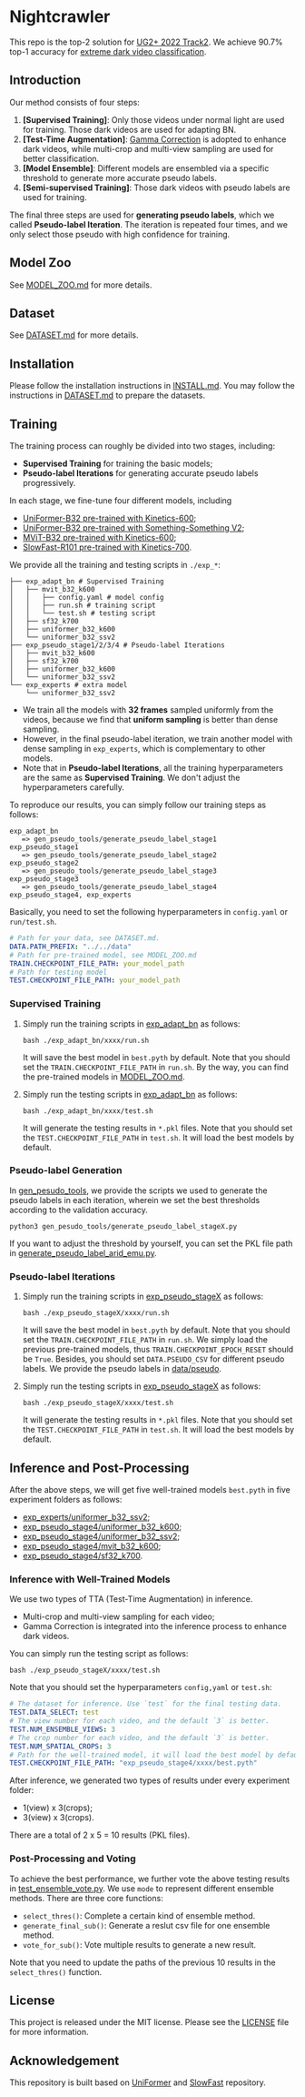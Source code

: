 # Nightcrawler
This repo is the top-2 solution for [UG2+ 2022 Track2](http://cvpr2022.ug2challenge.org/dataset22_t2.html).
We achieve 90.7% top-1 accuracy for [extreme dark video classification](https://codalab.lisn.upsaclay.fr/competitions/1112#results).


## Introduction
Our method consists of four steps:
1. **[Supervised Training]**: Only those videos under normal light are used for training. Those dark videos are used for adapting BN.
2. **[Test-Time Augmentation]**: [Gamma Correction](https://pytorch.org/vision/stable/generated/torchvision.transforms.functional.adjust_gamma.html) is adopted to enhance dark videos, while multi-crop and multi-view sampling are used for better classification.
3. **[Model Ensemble]**: Different models are ensembled via a specific threshold to generate more accurate pseudo labels.
4. **[Semi-supervised Training]**: Those dark videos with pseudo labels are used for training.

The final three steps are used for **generating pseudo labels**, which we called **Pseudo-label Iteration**. The iteration is repeated four times, and we only select those pseudo with high confidence for training.


## Model Zoo
See [MODEL_ZOO.md](./MODEL_ZOO.md) for more details.

## Dataset
See [DATASET.md](./DATASET.md) for more details.

## Installation

Please follow the installation instructions in [INSTALL.md](INSTALL.md). You may follow the instructions in [DATASET.md](DATASET.md) to prepare the datasets.


## Training

The training process can roughly be divided into two stages, including:
   - **Supervised Training** for training the basic models;
   - **Pseudo-label Iterations** for generating accurate pseudo labels progressively.

In each stage, we fine-tune four different models, including 
   - [UniFormer-B32 pre-trained with Kinetics-600](https://github.com/Sense-X/UniFormer/tree/main/video_classification);
   - [UniFormer-B32 pre-trained with Something-Something V2](https://github.com/Sense-X/UniFormer/tree/main/video_classification);
   - [MViT-B32 pre-trained with Kinetics-600](https://github.com/facebookresearch/SlowFast/blob/main/MODEL_ZOO.md);
   - [SlowFast-R101 pre-trained with Kinetics-700](https://github.com/MVIG-SJTU/AlphAction/blob/master/MODEL_ZOO.md).

We provide all the training and testing scripts in `./exp_*`:
```shell
├── exp_adapt_bn # Supervised Training
│   ├── mvit_b32_k600
│   │   ├── config.yaml # model config
│   │   ├── run.sh # training script
│   │   └── test.sh # testing script
│   ├── sf32_k700
│   ├── uniformer_b32_k600
│   └── uniformer_b32_ssv2
├── exp_pseudo_stage1/2/3/4 # Pseudo-label Iterations
│   ├── mvit_b32_k600
│   ├── sf32_k700
│   ├── uniformer_b32_k600
│   └── uniformer_b32_ssv2
└── exp_experts # extra model
    └── uniformer_b32_ssv2
```
-  We train all the models with **32 frames** sampled uniformly from the videos, because we find that **uniform sampling** is better than dense sampling.
-  However, in the final pseudo-label iteration, we train another model with dense sampling in `exp_experts`, which is complementary to other models.
- Note that in **Pseudo-label Iterations**, all the training hyperparameters are the same as **Supervised Training**. We don't adjust the hyperparameters carefully.

To reproduce our results, you can simply follow our training steps as follows:
```shell
exp_adapt_bn 
   => gen_pseudo_tools/generate_pseudo_label_stage1 
exp_pseudo_stage1
   => gen_pseudo_tools/generate_pseudo_label_stage2
exp_pseudo_stage2
   => gen_pseudo_tools/generate_pseudo_label_stage3
exp_pseudo_stage3
   => gen_pseudo_tools/generate_pseudo_label_stage4
exp_pseudo_stage4, exp_experts
```

Basically, you need to set the following hyperparameters in `config.yaml` or `run/test.sh`.
```yaml
# Path for your data, see DATASET.md.
DATA.PATH_PREFIX: "../../data"
# Path for pre-trained model, see MODEL_ZOO.md
TRAIN.CHECKPOINT_FILE_PATH: your_model_path
# Path for testing model
TEST.CHECKPOINT_FILE_PATH: your_model_path  
```

### Supervised Training


1. Simply run the training scripts in [exp_adapt_bn](exp_adapt_bn) as follows:
   ```shell
   bash ./exp_adapt_bn/xxxx/run.sh
   ```
   It will save the best model in `best.pyth` by default.
   Note that you should set the `TRAIN.CHECKPOINT_FILE_PATH` in `run.sh`. By the way, you can find the pre-trained models in [MODEL_ZOO.md](MODEL_ZOO.md).

2. Simply run the testing scripts in [exp_adapt_bn](exp_adapt_bn) as follows:
   ```shell
   bash ./exp_adapt_bn/xxxx/test.sh
   ```
   It will generate the testing results in `*.pkl` files.
   Note that you should set the `TEST.CHECKPOINT_FILE_PATH` in `test.sh`. It will load the best models by default.


### Pseudo-label Generation

In [gen_pesudo_tools](./gen_pesudo_tools), we provide the scripts we used to generate the pseudo labels in each iteration, wherein we set the best thresholds according to the validation accuracy.

``` shell
python3 gen_pesudo_tools/generate_pseudo_label_stageX.py
```

If you want to adjust the threshold by yourself, you can set the PKL file path in [generate_pseudo_label_arid_emu.py](./gen_pesudo_tools/generate_pseudo_label_arid_emu.py).

### Pseudo-label Iterations

1. Simply run the training scripts in [exp_pseudo_stageX]() as follows:
   ```shell
   bash ./exp_pseudo_stageX/xxxx/run.sh
   ```
   It will save the best model in `best.pyth` by default.
   Note that you should set the `TRAIN.CHECKPOINT_FILE_PATH` in `run.sh`. We simply load the previous pre-trained models, thus `TRAIN.CHECKPOINT_EPOCH_RESET` should be `True`. Besides, you should set `DATA.PSEUDO_CSV` for different pseudo labels. We provide the pseudo labels in [data/pseudo](./data/pseudo/).

2. Simply run the testing scripts in [exp_pseudo_stageX]() as follows:
   ```shell
   bash ./exp_pseudo_stageX/xxxx/test.sh
   ```
   It will generate the testing results in `*.pkl` files.
   Note that you should set the `TEST.CHECKPOINT_FILE_PATH` in `test.sh`. It will load the best models by default.


## Inference and Post-Processing

After the above steps, we will get five well-trained models `best.pyth` in five experiment folders as follows:

- [exp_experts/uniformer_b32_ssv2](./exp_experts/uniformer_b32_ssv2);
- [exp_pseudo_stage4/uniformer_b32_k600](./exp_pseudo_stage4/uniformer_b32_k600/);
- [exp_pseudo_stage4/uniformer_b32_ssv2](./exp_pseudo_stage4/uniformer_b32_ssv2/);
- [exp_pseudo_stage4/mvit_b32_k600](./exp_pseudo_stage4/mvit_b32_k600/);
- [exp_pseudo_stage4/sf32_k700](./exp_pseudo_stage4/sf32_k700/).


### Inference with Well-Trained Models 
We use two types of TTA (Test-Time Augmentation) in inference.
- Multi-crop and multi-view sampling for each video;
- Gamma Correction is integrated into the inference process to enhance dark videos. 

You can simply run the testing script as follows:
```shell
bash ./exp_pseudo_stageX/xxxx/test.sh
```

Note that you should set the hyperparameters `config,yaml` or `test.sh`:
```yaml
# The dataset for inference. Use `test` for the final testing data.
TEST.DATA_SELECT: test 
# The view number for each video, and the default `3` is better.
TEST.NUM_ENSEMBLE_VIEWS: 3 
# The crop number for each video, and the default `3` is better.
TEST.NUM_SPATIAL_CROPS: 3
# Path for the well-trained model, it will load the best model by default.
TEST.CHECKPOINT_FILE_PATH: "exp_pseudo_stage4/xxxx/best.pyth"
```

After inference, we generated two types of results under every experiment folder: 
- 1(view) x 3(crops);
- 3(view) x 3(crops).

There are a total of 2 x 5 = 10 results (PKL files).


### Post-Processing and Voting

To achieve the best performance, we further vote the above testing results in [test_ensemble_vote.py](test_ensemble_vote.py). We use `mode` to represent different ensemble methods. There are three core functions:

- `select_thres()`: Complete a certain kind of ensemble method.
- `generate_final_sub()`: Generate a reslut csv file for one ensemble method.
- `vote_for_sub()`: Vote multiple results to generate a new result.

Note that you need to update the paths of the previous 10 results in the `select_thres()` function.



## License

This project is released under the MIT license. Please see the [LICENSE](LICENSE) file for more information.


## Acknowledgement

This repository is built based on [UniFormer](https://github.com/Sense-X/UniFormer/tree/main/video_classification) and [SlowFast](https://github.com/facebookresearch/SlowFast) repository.